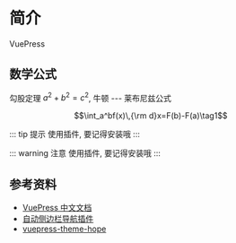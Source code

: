# 简介

VuePress<Badge type="tip" text="v2" vertical="top" />

## 数学公式

勾股定理 $a^2+b^2=c^2$, 牛顿 --- 莱布尼兹公式

$$\int_a^bf(x)\,{\rm d}x=F(b)-F(a)\tag1$$

::: tip 提示
使用插件, 要记得安装哦
:::

::: warning 注意
使用插件, 要记得安装哦
:::

## 参考资料

- [VuePress 中文文档](https://v1.vuepress.vuejs.org/zh/)
- [自动侧边栏导航插件](https://github.com/shanyuhai123/vuepress-plugin-auto-sidebar)
- [vuepress-theme-hope](https://vuepress-theme-hope.github.io/zh/)
